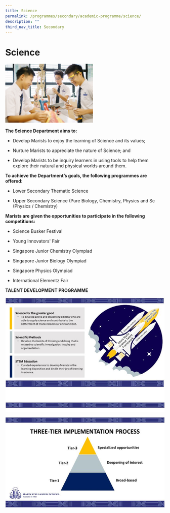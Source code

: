```yaml
---
title: Science
permalink: /programmes/secondary/academic-programme/science/
description: ""
third_nav_title: Secondary
---
```

# Science

<img src="/images/Academic%20Programme/Secondary/science_v1.png"  
     style="width:55%">

**The Science Department aims to:**

*   Develop Marists to enjoy the learning of Science and its values;  
    
*   Nurture Marists to appreciate the nature of Science; and   
    
*   Develop Marists to be inquiry learners in using tools to help them explore their natural and physical worlds around them.  
    

  

**To achieve the Department’s goals, the following programmes are offered:**

*   Lower Secondary Thematic Science  
    
*   Upper Secondary Science (Pure Biology, Chemistry, Physics and Sc (Physics / Chemistry)

  

**Marists are given the opportunities to participate in the following competitions:**  

*   Science Busker Festival  
    
*   Young Innovators' Fair
*   Singapore Junior Chemistry Olympiad
*   Singapore Junior Biology Olympiad
*   Singapore Physics Olympiad
*   International Elementz Fair


**TALENT DEVELOPMENT PROGRAMME**

![](/images/Academic%20Programme/Secondary/Science_v2.jpg)

![](/images/Academic%20Programme/Secondary/Science_v3.jpg)